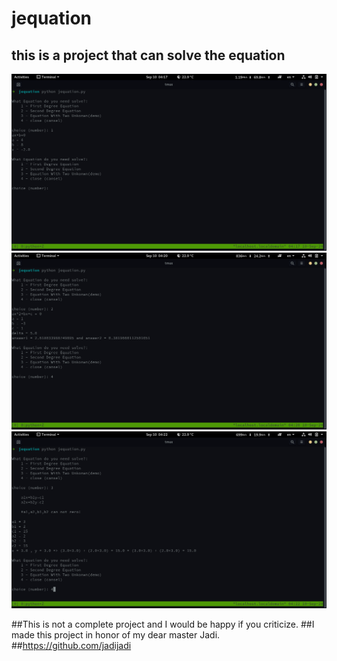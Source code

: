 # jequation

## this is a project that can solve the equation

![screenshot](first.png)
![screenshot](second.png)
![screenshot](third.png)

##This is not a complete project and I would be happy if you criticize.
##I made this project in honor of my dear master Jadi.
##https://github.com/jadijadi


